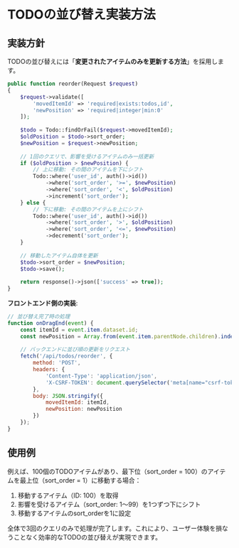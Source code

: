 # TODOの並び替え実装方法

## 実装方針

TODOの並び替えには「**変更されたアイテムのみを更新する方法**」を採用します。

```php
public function reorder(Request $request)
{
    $request->validate([
        'movedItemId' => 'required|exists:todos,id',
        'newPosition' => 'required|integer|min:0'
    ]);
    
    $todo = Todo::findOrFail($request->movedItemId);
    $oldPosition = $todo->sort_order;
    $newPosition = $request->newPosition;
    
    // 1回のクエリで、影響を受けるアイテムのみ一括更新
    if ($oldPosition > $newPosition) {
        // 上に移動: その間のアイテムを下にシフト
        Todo::where('user_id', auth()->id())
            ->where('sort_order', '>=', $newPosition)
            ->where('sort_order', '<', $oldPosition)
            ->increment('sort_order');
    } else {
        // 下に移動: その間のアイテムを上にシフト
        Todo::where('user_id', auth()->id())
            ->where('sort_order', '>', $oldPosition)
            ->where('sort_order', '<=', $newPosition)
            ->decrement('sort_order');
    }
    
    // 移動したアイテム自体を更新
    $todo->sort_order = $newPosition;
    $todo->save();
    
    return response()->json(['success' => true]);
}
```

**フロントエンド側の実装**:

```javascript
// 並び替え完了時の処理
function onDragEnd(event) {
    const itemId = event.item.dataset.id;
    const newPosition = Array.from(event.item.parentNode.children).indexOf(event.item);
    
    // バックエンドに並び順の更新をリクエスト
    fetch('/api/todos/reorder', {
        method: 'POST',
        headers: {
            'Content-Type': 'application/json',
            'X-CSRF-TOKEN': document.querySelector('meta[name="csrf-token"]').content
        },
        body: JSON.stringify({
            movedItemId: itemId,
            newPosition: newPosition
        })
    });
}
```

## 使用例

例えば、100個のTODOアイテムがあり、最下位（sort_order = 100）のアイテムを最上位（sort_order = 1）に移動する場合：

1. 移動するアイテム（ID: 100）を取得
2. 影響を受けるアイテム（sort_order: 1〜99）を1つずつ下にシフト
3. 移動するアイテムのsort_orderを1に設定

全体で3回のクエリのみで処理が完了します。これにより、ユーザー体験を損なうことなく効率的なTODOの並び替えが実現できます。 